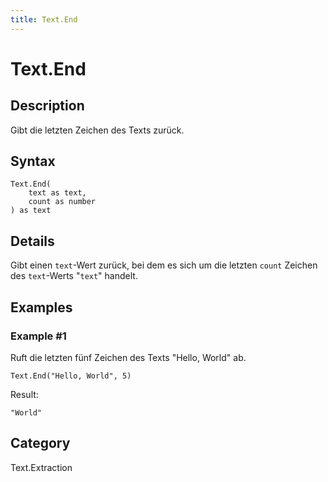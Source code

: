 ```yaml
---
title: Text.End
---
```


# Text.End


## Description

Gibt die letzten Zeichen des Texts zurück.


## Syntax

```powerquery
Text.End(
    text as text,
    count as number
) as text
```


## Details

Gibt einen <code>text</code>-Wert zurück, bei dem es sich um die letzten <code>count</code> Zeichen des <code>text</code>-Werts "<code>text</code>" handelt.


## Examples

### Example #1 
Ruft die letzten fünf Zeichen des Texts &#34;Hello, World&#34; ab.
```powerquery
Text.End("Hello, World", 5)
```

Result: 
```powerquery
"World"
```




## Category
Text.Extraction

